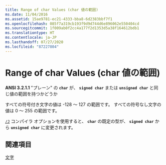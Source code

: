 ```yaml
---
title: Range of char Values (char 値の範囲)
ms.date: 11/04/2016
ms.assetid: 15ae9781-ec21-4333-bba8-6d2383bbf7f1
ms.openlocfilehash: 085f7a319cb193f9d9d744d6e896062e550404cd
ms.sourcegitcommit: 1f009ab0f2cc4a177f2d1353d5a38f164612bdb1
ms.translationtype: HT
ms.contentlocale: ja-JP
ms.lasthandoff: 07/27/2020
ms.locfileid: "87227804"
---
```

# <a name="range-of-char-values"></a>Range of char Values (char 値の範囲)

**ANSI 3.2.1.1** "プレーン" の **`char`** が、 **`signed char`** または **`unsigned char`** と同じ値の範囲を持つかどうか

すべての符号付き文字の値は -128 ～ 127 の範囲です。 すべての符号なし文字の値は 0 ～ 255 の範囲です。

[`/J`](../build/reference/j-default-char-type-is-unsigned.md) コンパイラ オプションを使用すると、 **`char`** の既定の型が、 **`signed char`** から **`unsigned char`** に変更されます。

## <a name="see-also"></a>関連項目

[文字](../c-language/characters.md)
